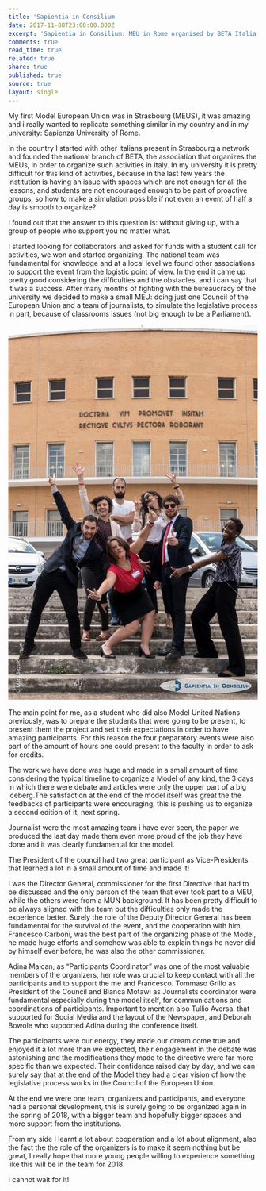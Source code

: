 ```yaml
---
title: 'Sapientia in Consilium '
date: 2017-11-08T23:00:00.000Z
excerpt: 'Sapientia in Consilium: MEU in Rome organised by BETA Italia'
comments: true
read_time: true
related: true
share: true
published: true
source: true
layout: single
---
```

My first Model European Union was in Strasbourg (MEUS), it was amazing and i really wanted to replicate something similar in my country and in my university: Sapienza University of Rome.

In the country I started with other italians present in Strasbourg a network and founded the national branch of BETA, the association that organizes the MEUs, in order to organize such activities in Italy. 
In my university it is pretty difficult for this kind of activities, because in the last few years the institution is having an issue with spaces which are not enough for all the lessons, and students are not encouraged enough to be part of proactive groups, so how to make a simulation possible if not even an event of half a day is smooth to organize?

I found out that the answer to this question is: without giving up, with a group of people who support you no matter what.

I started looking for collaborators and asked for funds with a student call for activities, we won and started organizing. The national team was fundamental for knowledge and at a local level we found other associations to support the event from the logistic point of view. In the end it came up pretty good considering the difficulties and the obstacles, and i can say that it was a success. After many months of fighting with the bureaucracy of the university we decided to make a small MEU: doing just  one Council of the European Union and a team of journalists, to simulate the legislative process in part, because of classrooms issues (not big enough to be a Parliament).

![undefined](/assets/images/23439237_10215061904244035_667938889_n.jpg)

The main point for me, as a student who did also Model United Nations previously, was to prepare the students that were going to be present, to present them the project and set their expectations in order to have amazing participants. For this reason the four preparatory events were also part of the amount of hours one could present to the faculty in order to ask for credits.

The work we have done was huge and made in a small amount of time considering the typical timeline to organize a Model of any kind, the 3 days in which there were debate and articles were only the upper part of a big iceberg.The satisfaction at the end of the model itself was great the the feedbacks of participants were encouraging, this is pushing us to organize a second edition of it, next spring. 

Journalist were the most amazing team i have ever seen, the paper we produced the last day made them even more proud of the job they have done and it was clearly fundamental for the model.

The President of the council had two great participant as Vice-Presidents that learned a lot in a small amount of time and made it!

I was the Director General, commissioner for the first Directive that had to be discussed and the only person of the team that ever took part to a MEU, while the others were from a MUN background. It has been pretty difficult to be always aligned with the team but the difficulties only made the experience better. Surely the role of the Deputy Director General has been fundamental for the survival of the event, and the cooperation with him, Francesco Carboni, was the best part of the organizing phase of the Model, he made huge efforts and somehow was able to explain things he never did by himself ever before, he was also the other commissioner. 

Adina Maican, as “Participants Coordinator” was one of the most valuable members of the organizers, her role was crucial to keep contact with all the participants and to support the me and Francesco. Tommaso Grillo as President of the Council and Bianca Motawi as Journalists coordinator were fundamental especially during the model itself, for communications and coordinations of participants. Important to mention also Tullio Aversa, that supported for Social Media and the layout of the Newspaper, and Deborah Bowole who supported Adina during the conference itself.

The participants were our energy, they made our dream come true and enjoyed it a lot more than we expected, their engagement in the debate was astonishing and the modifications they made to the directive were far more specific than we expected. Their confidence raised day by day, and we can surely say that at the end of the Model they had a clear vision of how the legislative process works in the Council of the European Union.

At the end we were one team, organizers and participants, and everyone had a personal development, this is surely going to be organized again in the spring of 2018, with a  bigger team and hopefully bigger spaces and more support from the institutions.

From my side I learnt a lot about cooperation and a lot about alignment, also the fact the the role of the organizers is to make it seem nothing but be great, I really hope that more young people willing to experience something like this will be in the team for 2018.

I cannot wait for it!
